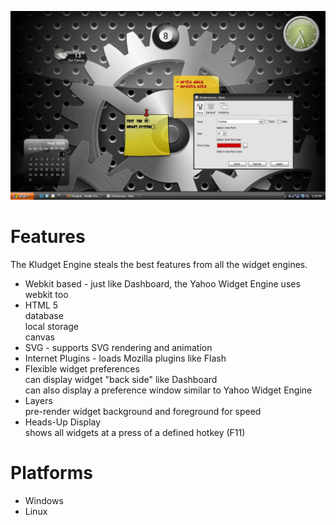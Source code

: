 ![screenshot](https://raw.githubusercontent.com/icedman/kludgets/master/screenshots/kludgets-preview.jpg)

# Features

The Kludget Engine steals the best features from all the widget engines.

- Webkit based - just like Dashboard, the Yahoo Widget Engine uses webkit too
- HTML 5  
  database    
  local storage   
  canvas 
- SVG - supports SVG rendering and animation
- Internet Plugins - loads Mozilla plugins like Flash
- Flexible widget preferences  
  can display widget "back side" like Dashboard   
  can also display a preference window similar to Yahoo Widget Engine   
- Layers  
  pre-render widget background and foreground for speed    
- Heads-Up Display  
  shows all widgets at a press of a defined hotkey (F11) 

# Platforms
- Windows
- Linux

